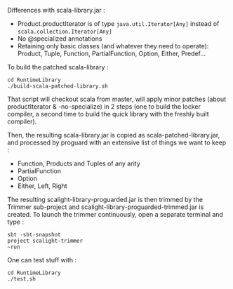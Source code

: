 Differences with scala-library.jar :

*   Product.productIterator is of type `java.util.Iterator[Any]` instead of `scala.collection.Iterator[Any]`
*   No @specialized annotations
*   Retaining only basic classes (and whatever they need to operate): Product, Tuple, Function, PartialFunction, Option, Either, Predef...

To build the patched scala-library :

	cd RuntimeLibrary
	./build-scala-patched-library.sh
	
That script will checkout scala from master, will apply minor patches (about productIterator & -no-specialize) in 2 steps (one to build the locker compiler, a second time to build the quick library with the freshly built compiler).

Then, the resulting scala-library.jar is copied as scala-patched-library.jar, and processed by proguard with an extensive list of things we want to keep :
*   Function, Products and Tuples of any arity
*   PartialFunction
*   Option
*   Either, Left, Right

The resulting scalight-library-proguarded.jar is then trimmed by the Trimmer sub-project and scalight-library-proguarded-trimmed.jar is created.
To launch the trimmer continuously, open a separate terminal and type :

	sbt -sbt-snapshot
	project scalight-trimmer
	~run
	
One can test stuff with :

	cd RuntimeLibrary
	./test.sh
